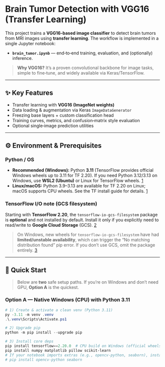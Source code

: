 
# Brain Tumor Detection with VGG16 (Transfer Learning)

This project trains a **VGG16‑based image classifier** to detect brain tumors from MRI images using **transfer learning**. The workflow is implemented in a single Jupyter notebook:

- **`brain_tumor.ipynb`** — end‑to‑end training, evaluation, and (optionally) inference.

> **Why VGG16?** It’s a proven convolutional backbone for image tasks, simple to fine‑tune, and widely available via Keras/TensorFlow.

---

## ✨ Key Features

- Transfer learning with **VGG16 (ImageNet weights)**
- Data loading & augmentation via Keras `ImageDataGenerator`
- Freezing base layers + custom classification head
- Training curves, metrics, and confusion‑matrix style evaluation
- Optional single‑image prediction utilities

---

## ⚙️ Environment & Prerequisites

### Python / OS
- **Recommended (Windows):** Python **3.11** (TensorFlow provides official Windows wheels up to 3.11 for TF 2.20). If you need Python 3.12/3.13 on Windows, use **WSL2 (Ubuntu)** or Linux for TensorFlow wheels. [1](https://www.tensorflow.org/install/pip)
- **Linux/macOS:** Python 3.9–3.13 are available for TF 2.20 on Linux; macOS supports CPU wheels. See the TF install guide for details. [1](https://www.tensorflow.org/install/pip)
### TensorFlow I/O note (GCS filesystem)
Starting with **TensorFlow 2.20**, the `tensorflow-io-gcs-filesystem` package is **optional** and not installed by default. Install it only if you explicitly need to read/write to **Google Cloud Storage** (GCS). [2](https://github.com/tensorflow/tensorflow/releases)

> On Windows, new wheels for `tensorflow-io-gcs-filesystem` have had **limited/unstable availability**, which can trigger the “No matching distribution found” pip error. If you don’t use GCS, omit the package entirely. [3](https://github.com/tensorflow/io/issues/2087)

---

## 🔧 Quick Start

> Below are **two** safe setup paths. If you’re on Windows and don’t need GPU, **Option A** is the quickest.

### Option A — Native Windows (CPU) with Python 3.11

```powershell
# 1) Create & activate a clean venv (Python 3.11)
py -3.11 -m venv .venv
.\.venv\Scripts\Activate.ps1

# 2) Upgrade pip
python -m pip install --upgrade pip

# 3) Install core deps
pip install tensorflow==2.20.0  # CPU build on Windows (official wheels for py3.11)
pip install numpy matplotlib pillow scikit-learn
# If your notebook imports extras (e.g., opencv-python, seaborn), install them too:
# pip install opencv-python seaborn
